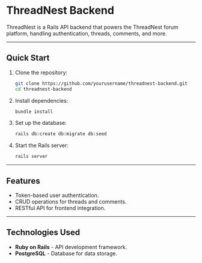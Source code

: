 # ThreadNest Backend

ThreadNest is a Rails API backend that powers the ThreadNest forum platform, handling authentication, threads, comments, and more.

---

## Quick Start

1. Clone the repository:

   ```bash
   git clone https://github.com/yourusername/threadnest-backend.git
   cd threadnest-backend
   ```

2. Install dependencies:

   ```bash
   bundle install
   ```

3. Set up the database:

   ```bash
   rails db:create db:migrate db:seed
   ```

4. Start the Rails server:
   ```bash
   rails server
   ```

---

## Features

- Token-based user authentication.
- CRUD operations for threads and comments.
- RESTful API for frontend integration.

---

## Technologies Used

- **Ruby on Rails** - API development framework.
- **PostgreSQL** - Database for data storage.
